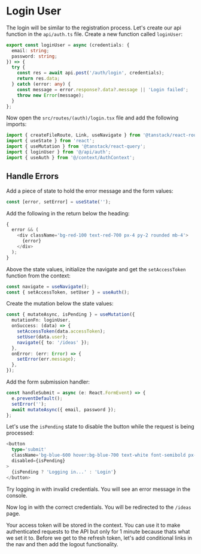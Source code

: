 # Login User

The login will be similar to the registration process. Let's create our api function in the `api/auth.ts` file. Create a new function called `loginUser`:

```typescript
export const loginUser = async (credentials: {
  email: string;
  password: string;
}) => {
  try {
    const res = await api.post('/auth/login', credentials);
    return res.data;
  } catch (error: any) {
    const message = error.response?.data?.message || 'Login failed';
    throw new Error(message);
  }
};
```

Now open the `src/routes/(auth)/login.tsx` file and add the following imports:

```typescript
import { createFileRoute, Link, useNavigate } from '@tanstack/react-router';
import { useState } from 'react';
import { useMutation } from '@tanstack/react-query';
import { loginUser } from '@/api/auth';
import { useAuth } from '@/context/AuthContext';
```

## Handle Errors

Add a piece of state to hold the error message and the form values:

```typescript
const [error, setError] = useState('');
```

Add the following in the return below the heading:

```typescript
{
  error && (
    <div className='bg-red-100 text-red-700 px-4 py-2 rounded mb-4'>
      {error}
    </div>
  );
}
```

Above the state values, initialize the navigate and get the `setAccessToken` function from the context:

```typescript
const navigate = useNavigate();
const { setAccessToken, setUser } = useAuth();
```

Create the mutation below the state values:

```typescript
const { mutateAsync, isPending } = useMutation({
  mutationFn: loginUser,
  onSuccess: (data) => {
    setAccessToken(data.accessToken);
    setUser(data.user);
    navigate({ to: '/ideas' });
  },
  onError: (err: Error) => {
    setError(err.message);
  },
});
```

Add the form submission handler:

```typescript
const handleSubmit = async (e: React.FormEvent) => {
  e.preventDefault();
  setError('');
  await mutateAsync({ email, password });
};
```

Let's use the `isPending` state to disable the button while the request is being processed:

```typescript
<button
  type='submit'
  className='bg-blue-600 hover:bg-blue-700 text-white font-semibold px-4 py-2 rounded-md w-full disabled:opacity-50'
  disabled={isPending}
>
  {isPending ? 'Logging in...' : 'Login'}
</button>
```

Try logging in with invalid credentials. You will see an error message in the console.

Now log in with the correct credentials. You will be redirected to the `/ideas` page.

Your access token will be stored in the context. You can use it to make authenticated requests to the API but only for 1 minute because thats what we set it to. Before we get to the refresh token, let's add conditional links in the nav and then add the logout functionality.
